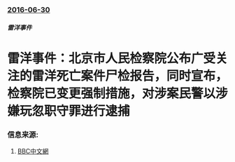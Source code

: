### [2016-06-30](/zh/news/2016/06/30/index.md)

##### 雷洋事件
# 雷洋事件：北京市人民检察院公布广受关注的雷洋死亡案件尸检报告，同时宣布，检察院已变更强制措施，对涉案民警以涉嫌玩忽职守罪进行逮捕 




### 信息来源:

1. [BBC中文網](http://www.bbc.com/zhongwen/simp/china/2016/06/160630_china_police_leiyang_autopsy_)
